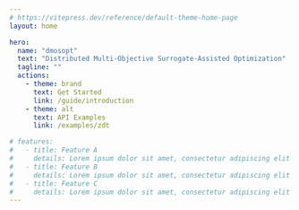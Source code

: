 ```yaml
---
# https://vitepress.dev/reference/default-theme-home-page
layout: home

hero:
  name: "dmosopt"
  text: "Distributed Multi-Objective Surrogate-Assisted Optimization"
  tagline: ""
  actions:
    - theme: brand
      text: Get Started
      link: /guide/introduction
    - theme: alt
      text: API Examples
      link: /examples/zdt

# features:
#   - title: Feature A
#     details: Lorem ipsum dolor sit amet, consectetur adipiscing elit
#   - title: Feature B
#     details: Lorem ipsum dolor sit amet, consectetur adipiscing elit
#   - title: Feature C
#     details: Lorem ipsum dolor sit amet, consectetur adipiscing elit
---
```


